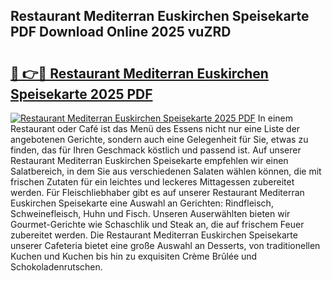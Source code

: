 ## Restaurant Mediterran Euskirchen Speisekarte PDF Download Online 2025 vuZRD

# <h2><a href="http://gc6n50.nevu.top/?p=Restaurant+Mediterran+Euskirchen+Speisekarte">🔗 👉🔴 Restaurant Mediterran Euskirchen Speisekarte 2025 PDF</a></h2>

[![Restaurant Mediterran Euskirchen Speisekarte 2025 PDF](https://i.imgur.com/dBaPXMq.png)](http://gc6n50.nevu.top/?p=Restaurant+Mediterran+Euskirchen+Speisekarte)
In einem Restaurant oder Café ist das Menü des Essens nicht nur eine Liste der angebotenen Gerichte, sondern auch eine Gelegenheit für Sie, etwas zu finden, das für Ihren Geschmack köstlich und passend ist. Auf unserer Restaurant Mediterran Euskirchen Speisekarte empfehlen wir einen Salatbereich, in dem Sie aus verschiedenen Salaten wählen können, die mit frischen Zutaten für ein leichtes und leckeres Mittagessen zubereitet werden. Für Fleischliebhaber gibt es auf unserer Restaurant Mediterran Euskirchen Speisekarte eine Auswahl an Gerichten: Rindfleisch, Schweinefleisch, Huhn und Fisch. Unseren Auserwählten bieten wir Gourmet-Gerichte wie Schaschlik und Steak an, die auf frischem Feuer zubereitet werden. Die Restaurant Mediterran Euskirchen Speisekarte unserer Cafeteria bietet eine große Auswahl an Desserts, von traditionellen Kuchen und Kuchen bis hin zu exquisiten Crème Brûlée und Schokoladenrutschen.

